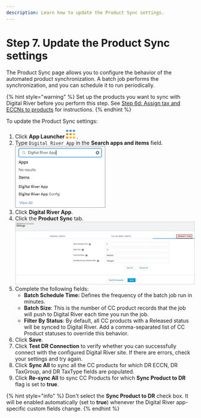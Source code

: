 ```yaml
---
description: Learn how to update the Product Sync settings.
---
```


# Step 7. Update the Product Sync settings

The Product Sync page allows you to configure the behavior of the automated product synchronization. A batch job performs the synchronization, and you can schedule it to run periodically.

{% hint style="warning" %}
Set up the products you want to sync with Digital River before you perform this step. See [Step 6d: Assign tax and ECCNs to products](step-6-import-eccn-codes-tax-groups-and-tax-types.md#step-5d-assign-tax-and-eccns-to-products) for instructions.
{% endhint %}

To update the Product Sync settings:

1. Click **App Launcher** ![](<../.gitbook/assets/applauncher (4) (3).png>) .
2. Type `Digital River App` in the **Search apps and items** field. \
   ![](<../.gitbook/assets/install-dr-b2b-api-connector65 (2).png>)
3. Click **Digital River App**.
4. Click the **Product Sync** tab. \
   ![](<../.gitbook/assets/Install DR B2B API Connector37.jpg>)
5. Complete the following fields:
   * **Batch Schedule Time:** Defines the frequency of the batch job run in minutes.
   * **Batch Size**: This is the number of CC product records that the job will push to Digital River each time you run the job.
   * **Filter By Status**: By default, all CC products with a Released status will be synced to Digital River. Add a comma-separated list of CC Product statuses to override this behavior.
6. Click **Save**.
7. Click **Test DR Connection** to verify whether you can successfully connect with the configured Digital River site. If there are errors, check your settings and try again.
8. Click **Sync All** to sync all the CC products for which DR ECCN, DR TaxGroup, and DR TaxType fields are populated.
9. Click **Re-sync All** to sync CC Products for which **Sync Product to DR** flag is set to **true**.

{% hint style="info" %}
Don't select the **Sync Product to DR** check box. It will be enabled automatically (set to **true**) whenever the Digital River app-specific custom fields change.
{% endhint %}
